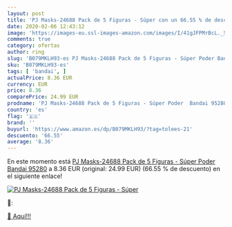 ```yaml
---
layout: post
title: 'PJ Masks-24688 Pack de 5 Figuras - Súper con un 66.55 % de descuento'
date: 2020-02-06 12:43:12
image: 'https://images-eu.ssl-images-amazon.com/images/I/41gJFPMrBcL._SL200_.jpg'
comments: true
category: ofertas
author: ring
slug: 'B079MKLH93-es PJ Masks-24688 Pack de 5 Figuras - Súper Poder Bandai 95280'
sku: 'B079MKLH93-es'
tags: [ 'bandai', ]
actualPrice: 8.36 EUR
currency: EUR
price: 8.36
comparePrice: 24.99 EUR
prodname: 'PJ Masks-24688 Pack de 5 Figuras - Súper Poder  Bandai 95280'
country: 'es'
flag: '🇪🇸'
brand: ''
buyurl: 'https://www.amazon.es/dp/B079MKLH93/?tag=tolees-21'
descuento: '66.55'
average: '8.36'
---
```


En este momento está [PJ Masks-24688 Pack de 5 Figuras - Súper Poder  Bandai 95280](https://www.amazon.es/dp/B079MKLH93/?tag=tolees-21) a 8.36 EUR (original: 24.99 EUR) (66.55 %  de descuento) en el siguiente enlace!

[![PJ Masks-24688 Pack de 5 Figuras - Súper](https://images-eu.ssl-images-amazon.com/images/I/41gJFPMrBcL._SL200_.jpg)](https://www.amazon.es/dp/B079MKLH93/?tag=tolees-21)

🔎:


[🛒 Aquí!!!](https://www.amazon.es/dp/B079MKLH93/?tag=tolees-21)
